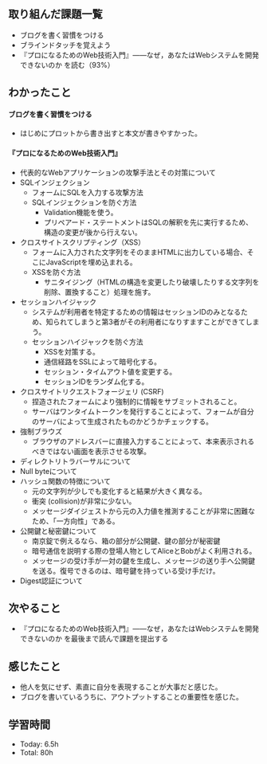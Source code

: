 ## 取り組んだ課題一覧
- ブログを書く習慣をつける
- ブラインドタッチを覚えよう
- 『プロになるためのWeb技術入門』――なぜ，あなたはWebシステムを開発できないのか を読む（93%）
## わかったこと
#### ブログを書く習慣をつける
- はじめにプロットから書き出すと本文が書きやすかった。
#### 『プロになるためのWeb技術入門』
- 代表的なWebアプリケーションの攻撃手法とその対策について
- SQLインジェクション
	- フォームにSQLを入力する攻撃方法
	- SQLインジェクションを防ぐ方法
		- Validation機能を使う。
		- プリペアード・ステートメントはSQLの解釈を先に実行するため、構造の変更が後から行えない。
- クロスサイトスクリプティング（XSS）
	- フォームに入力された文字列をそのままHTMLに出力している場合、そこにJavaScriptを埋め込まれる。
	- XSSを防ぐ方法
		- サニタイジング（HTMLの構造を変更したり破壊したりする文字列を削除、置換すること）処理を施す。
- セッションハイジャック
	- システムが利用者を特定するための情報はセッションIDのみとなるため、知られてしまうと第3者がその利用者になりすますことができてしまう。
	- セッションハイジャックを防ぐ方法
		- XSSを対策する。
		- 通信経路をSSLによって暗号化する。
		- セッション・タイムアウト値を変更する。
		- セッションIDをランダム化する。
- クロスサイトリクエストフォージェリ (CSRF)
	- 捏造されたフォームにより強制的に情報をサブミットされること。
	- サーバはワンタイムトークンを発行することによって、フォームが自分のサーバによって生成されたものかどうかチェックする。
- 強制ブラウズ
	- ブラウザのアドレスバーに直接入力することによって、本来表示されるべきではない画面を表示させる攻撃。
- ディレクトリトラバーサルについて
- Null byteについて
- ハッシュ関数の特徴について
	- 元の文字列が少しでも変化すると結果が大きく異なる。
	- 衝突 (collision)が非常に少ない。
	- メッセージダイジェストから元の入力値を推測することが非常に困難なため、「一方向性」である。
- 公開鍵と秘密鍵について
	- 南京錠で例えるなら、箱の部分が公開鍵、鍵の部分が秘密鍵
	- 暗号通信を説明する際の登場人物としてAliceとBobがよく利用される。
	- メッセージの受け手が一対の鍵を生成し、メッセージの送り手へ公開鍵を送る。復号できるのは、暗号鍵を持っている受け手だけ。
- Digest認証について
## 次やること
- 『プロになるためのWeb技術入門』――なぜ，あなたはWebシステムを開発できないのか を最後まで読んで課題を提出する
## 感じたこと
- 他人を気にせず、素直に自分を表現することが大事だと感じた。
- ブログを書いているうちに、アウトプットすることの重要性を感じた。
## 学習時間
- Today: 6.5h
- Total: 80h
